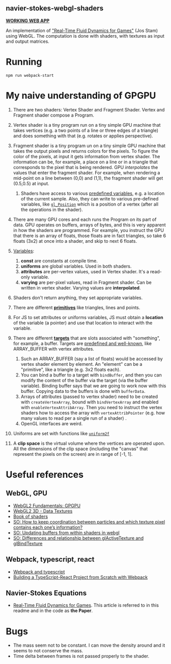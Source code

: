 navier-stokes-webgl-shaders
---------------------------

[**WORKING WEB APP**](https://jakub-m.github.io/shader-fluid-app)

An implementation of ["Real-Time Fluid Dynamics for Games"][ref_paper] (Jos Stam) using WebGL.
The computation is done with shaders, with textures as input and output matrices.

# Running

```
npm run webpack-start
```

# My naive understanding of GPGPU

1. There are two shaders: Vertex Shader and Fragment Shader. Vertex and Fragment shader compose a Program.
1. Vertex shader is a tiny program run on a tiny simple GPU machine that takes vertices (e.g. a two points of a line or three edges of a triangle) and does something with that (e.g. rotates or applies perspective).
1. Fragment shader is a tiny program un on a tiny simple GPU machine that takes the output pixels and returns colors for the pixels. To figure the color of the pixels, at input it gets information from vertex shader. The information can be, for example, a place on a line or in a triangle that corresponds to the pixel that is being rendered.
   GPU _interpolates_ the values that enter the fragment shader. For example, when rendering a mid-point on a line between (0,0) and (1,1), the fragment shader will get (0.5,0.5) at input.

   1. Shaders have access to various [predefined variables](https://www.khronos.org/opengl/wiki/Fragment_Shader), e.g. a location of the current sample. Also, they can write to various pre-defined variables, like [`gl_Position`](https://registry.khronos.org/OpenGL-Refpages/gl4/html/gl_Position.xhtml) which is a position of a vertex (after all the operations in the shader).

1. There are many GPU cores and each runs the Program on its part of data. GPU operates on buffers, arrays of bytes, and this is very apparent in how the shaders are programmed. For example, you instruct the GPU that there is an array of floats, those floats are in fact triangles, so take 6 floats (3x2) at once into a shader, and skip to next 6 floats.
1. [Variables](http://www.lighthouse3d.com/tutorials/glsl-tutorial/data-types-and-variables/):

   1. **const** are constants at compile time.
   1. **uniforms** are global variables. Used in both shaders.
   1. **attributes** are per-vertex values, used in Vertex shader. It's a read-only variable.
   1. **varying** are per-pixel values, read in Fragment shader. Can be written in vertex shader. Varying values are **interpolated**.

1. Shaders don't return anything, they set appropriate variables.
1. There are different [**primitives**](https://www.khronos.org/opengl/wiki/Primitive) like triangles, lines and points.
1. For JS to set attributes or uniforms variables, JS must obtain a **location** of the variable (a pointer) and use that location
   to interact with the variable.
1. There are different [**targets**](https://gamedev.stackexchange.com/questions/93947/what-is-buffer-target-in-opengl)
   that are slots associated with "something", for example, a buffer. Targets are [predefined and well-known](https://registry.khronos.org/OpenGL-Refpages/gl4/html/glBindBuffer.xhtml), like ARRAY_BUFFER with vertex attributes.

   1. Such an ARRAY_BUFFER (say a list of floats) would be accessed by vertex shader element by element. An "element" can be a "primitive", like a triangle (e.g. 3x2 floats each).
   1. You can bind a buffer to a target with `bindBuffer`, and then you can modify the content of the buffer via the target (via the buffer variable).
      Binding buffer says that we are going to work now with this buffer. Copying data to the buffers is done with `bufferData`.
   1. Arrays of attributes (passed to vertex shader) need to be created with `createVertexArray`, bound with `bindVertexArray` and enabled with `enableVertexAttribArray`. Then you need to instruct the vertex shaders how to access the array with `vertexAttribPointer` (e.g. how many values to read per a single run of a shader) .
   1. OpenGL interfaces are weird.

1. Uniforms are set with functions like [`uniform2f`](https://developer.mozilla.org/en-US/docs/Web/API/WebGLRenderingContext/uniform)
1. A **clip space** is the virtual volume where the vertices are operated upon. All the dimensions of the clip space (including the "canvas" that represent the pixels on the screen) are in range of [-1, 1].

# Useful references

## WebGL, GPU

- [WebGL2 Fundamentals: GPGPU](https://webgl2fundamentals.org/webgl/lessons/webgl-gpgpu.html)
- [WebGL2 3D - Data Textures](https://webgl2fundamentals.org/webgl/lessons/webgl-data-textures.html)
- [Book of shaders](https://thebookofshaders.com/)
- [SO: How to keep coordination between particles and which texture pixel contains each one’s information?](https://stackoverflow.com/questions/56780278/how-to-keep-coordination-between-particles-and-which-texture-pixel-contains-each/)
- [SO: Updating buffers from within shaders in webgl](https://stackoverflow.com/questions/62744516/updating-buffers-from-within-shaders-in-webgl)
- [SO: Differences and relationship between glActiveTexture and glBindTexture](https://stackoverflow.com/questions/8866904/differences-and-relationship-between-glactivetexture-and-glbindtexture)

## Webpack, typescript, react

- [Webpack and typescript](https://webpack.js.org/guides/typescript/)
- [Building a TypeScript-React Project from Scratch with Webpack](https://medium.com/javascript-journal-unlocking-project-potential/building-a-typescript-react-project-from-scratch-with-webpack-b224a3f84e3b)

## Navier-Stokes Equations

- [Real-Time Fluid Dynamics for Games][ref_paper]. This article is referred to in this readme and in the code as **the Paper**.

[ref_paper]:https://web.archive.org/web/20200805215025/https://pdfs.semanticscholar.org/847f/819a4ea14bd789aca8bc88e85e906cfc657c.pdf

# Bugs

- The mass seem not to be constant. I can move the density around and it seems to not conserve the mass.
- Time delta between frames is not passed properly to the shader.
